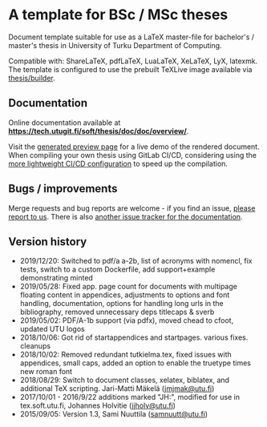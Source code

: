 # A template for BSc / MSc theses

Document template suitable for use as a LaTeX master-file for bachelor's /
master's thesis in University of Turku Department of Computing.

Compatible with: ShareLaTeX, pdfLaTeX, LuaLaTeX, XeLaTeX, LyX, latexmk.
The template is configured to use the prebuilt TeXLive image available via
[thesis/builder](https://gitlab.utu.fi/tech/soft/thesis/builder).

## Documentation

Online documentation available at
**<https://tech.utugit.fi/soft/thesis/doc/doc/overview/>**.

Visit the [generated preview page](https://ttweb.utugit.fi/thesis)
for a live demo of the rendered document. When compiling your own
thesis using GitLab CI/CD, considering using the [more lightweight
CI/CD configuration](./.gitlab-ci-simple.yml) to speed up the compilation.

## Bugs / improvements

Merge requests and bug reports are welcome - if you find an issue,
[please report to us](issues/new). There is also [another issue tracker
for the documentation](https://gitlab.utu.fi/tech/soft/thesis/doc/-/issues/new).

## Version history


* 2019/12/20: Switched to pdf/a a-2b, list of acronyms with nomencl,
fix tests, switch to a custom Dockerfile, add support+example demonstrating minted
* 2019/05/28: Fixed app. page count for documents with multipage floating
content in appendices, adjustments to options and font handling, documentation, options
for handling long urls in the bibliography, removed unnecessary deps titlecaps & sverb
* 2019/05/02: PDF/A-1b support (via pdfx), moved chead to cfoot, updated UTU logos
* 2018/10/06: Got rid of startappendices and startpages. various fixes. cleanups
* 2018/10/02: Removed redundant tutkielma.tex, fixed issues with appendices,
small caps, added an option to enable the truetype times new roman font
* 2018/08/29: Switch to document classes, xelatex, biblatex, and additional TeX scripting.
Jari-Matti Mäkelä (jmjmak@utu.fi)
* 2017/10/01 - 2016/9/22 additions marked "JH:", modified for use in tex.soft.utu.fi,
Johannes Holvitie (jjholv@utu.fi)
* 2015/09/05: Version 1.3, Sami Nuuttila (samnuutt@utu.fi)
